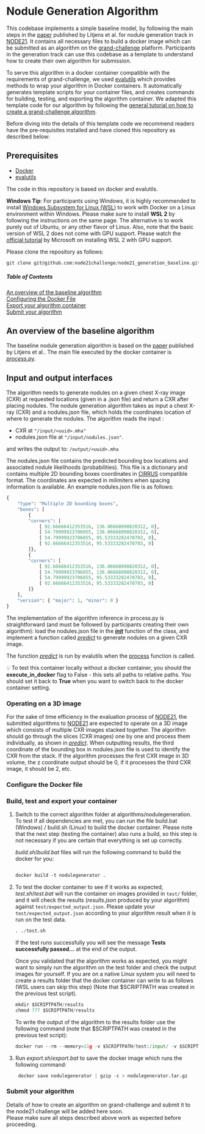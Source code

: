 # Nodule Generation Algorithm

This codebase implements a simple baseline model, by following the main steps in the [paper](https://geertlitjens.nl/publication/litj-10-a/litj-10-a.pdf) published by Litjens et al. for nodule generation track in [NODE21](https://node21.grand-challenge.org/). It contains all necessary files to build a docker image which can be submitted as an algorithm on the [grand-challenge](https://www.grand-challenge.org) platform. Participants in the generation track can use this codebase as a template to understand how to create their own algorithm for submission.

To serve this algorithm in a docker container compatible with the requirements of grand-challenge, 
we used [evalutils](https://github.com/comic/evalutils) which provides methods to wrap your algorithm in Docker containers. 
It automatically generates template scripts for your container files, and creates commands for building, testing, and exporting the algorithm container.
We adapted this template code for our algorithm by following the
[general tutorial on how to create a grand-challenge algorithm](https://grand-challenge.org/blogs/create-an-algorithm/). 

Before diving into the details of this template code we recommend readers have the pre-requisites installed and have cloned this repository as described below:

## Prerequisites
* [Docker](https://www.docker.com/get-started)
* [evalutils](https://github.com/comic/evalutils)

The code in this repository is based on docker and evalutils.  

**Windows Tip**: For participants using Windows, it is highly recommended to 
install [Windows Subsystem for Linux (WSL)](https://docs.microsoft.com/en-us/windows/wsl/install-win10) 
to work with Docker on a Linux environment within Windows. Please make sure to install **WSL 2** by following the instructions on the same page. 
The alternative is to work purely out of Ubuntu, or any other flavor of Linux.
Also, note that the basic version of WSL 2 does not come with GPU support. 
Please watch the [official tutorial](https://www.youtube.com/watch?v=PdxXlZJiuxA) 
by Microsoft on installing WSL 2 with GPU support.

Please clone the repository as follows:
```python
git clone git@github.com:node21challenge/node21_generation_baseline.git
```


##### Table of Contents  
[An overview of the baseline algorithm](#algorithm)  
[Configuring the Docker File](#dockerfile)  
[Export your algorithm container](#export)   
[Submit your algorithm](#submit)  

<a name="algorithm"/>

## An overview of the baseline algorithm
The baseline nodule generation algorithm is based on the [paper](https://geertlitjens.nl/publication/litj-10-a/litj-10-a.pdf) published by Litjens et al.. The main file executed by the docker container is [*process.py*](https://github.com/node21challenge/node21_generation_baseline/blob/main/process.py). 


## Input and output interfaces
The algorithm needs to generate nodules on a given chest X-ray image (CXR) at requested locations (given in a .json file) and return a CXR after placing nodules. The nodule generation algorithm takes as input a chest X-ray (CXR) and a nodules.json file, which holds the coordinates location of where to generate the nodules. The algorithm reads the input :
* CXR at ```"/input/<uuid>.mha"```
* nodules.json file at ```"/input/nodules.json"```.

and writes the output to:
```/output/<uuid>.mha```

The nodules.json file contains the predicted bounding box locations and associated nodule likelihoods (probabilities). 
This file is a dictionary and contains multiple 2D bounding boxes coordinates 
in [CIRRUS](https://comic.github.io/grand-challenge.org/components.html#grandchallenge.components.models.InterfaceKind.interface_type_annotation) 
compatible format. The coordinates are expected in milimiters when spacing information is available. 
An example nodules.json file is as follows:

```python
{
    "type": "Multiple 2D bounding boxes",
    "boxes": [
        {
        "corners": [
            [ 92.66666412353516, 136.06668090820312, 0],
            [ 54.79999923706055, 136.06668090820312, 0],
            [ 54.79999923706055, 95.53333282470703, 0],
            [ 92.66666412353516, 95.53333282470703, 0]
        ]},
        {
        "corners": [
            [ 92.66666412353516, 136.06668090820312, 0],
            [ 54.79999923706055, 136.06668090820312, 0],
            [ 54.79999923706055, 95.53333282470703, 0],
            [ 92.66666412353516, 95.53333282470703, 0]
        ]}
    ],
    "version": { "major": 1, "minor": 0 }
}
```
The implementation of the algorithm inference in process.py is straightforward (and must be followed by participants creating their own algorithm): 
load the nodules.json file in the [*__init__*](https://github.com/node21challenge/node21_generation_baseline/blob/main/process.py#L25) function of the class, 
and implement a function called [*predict*](https://github.com/node21challenge/node21_generation_baseline/blob/main/process.py#L44) 
to generate nodules on a given CXR image. 

The function [*predict*](https://github.com/node21challenge/node21_generation_baseline/blob/main/process.py#L44) is run by 
evalutils when the [process](https://github.com/node21challenge/node21_generation_baseline/blob/main/process.py#L108) function is called.

💡 To test this container locally without a docker container, you should the **execute_in_docker** flag to 
False - this sets all paths to relative paths. You should set it back to **True** when you want to switch back to the docker container setting.

### Operating on a 3D image
For the sake of time efficiency in the evaluation process of [NODE21](https://node21.grand-challenge.org/), 
the submitted algorithms to [NODE21](https://node21.grand-challenge.org/) are expected to operate on a 3D image which consists of multiple CXR images 
stacked together. The algorithm should go through the slices (CXR images) one by one and process them individually, 
as shown in [*predict*](https://github.com/node21challenge/node21_generation_baseline/blob/main/process.py#L62). 
When outputting results, the third coordinate of the bounding box in nodules.json file is used to identify the CXR from the stack. 
If the algorithm processes the first CXR image in 3D volume, the z coordinate output should be 0, if it processes the third CXR image, it should be 2, etc. 

<a name="dockerfile"/>

### Configure the Docker file

<a name="export"/>

### Build, test and export your container
1. Switch to the correct algorithm folder at algorithms/nodulegeneration. To test if all dependencies are met, you can run the file build.bat (Windows) / build.sh (Linux) to build the docker container. 
Please note that the next step (testing the container) also runs a build, so this step is not necessary if you are certain that everything is set up correctly.

    *build.sh*/*build.bat* files will run the following command to build the docker for you:
    ```python 
   
    docker build -t nodulegenerator .
    ```

2. To test the docker container to see if it works as expected, *test.sh*/*test.bat* will run the container on images provided in  ```test/``` folder, 
and it will check the results (*results.json* produced by your algorithm) against ```test/expected_output.json```. 
Please update your ```test/expected_output.json``` according to your algorithm result when it is run on the test data. 
   ```python
   . ./test.sh
   ```
    If the test runs successfully you will see the message **Tests successfully passed...** at the end of the output.

    Once you validated that the algorithm works as expected, you might want to simply run the algorithm on the test folder 
    and check the output images for yourself.  If you are on a native Linux system you will need to create a results folder that the 
    docker container can write to as follows (WSL users can skip this step) (Note that $SCRIPTPATH was created in the previous test script).
    ```python
   mkdir $SCRIPTPATH/results
   chmod 777 $SCRIPTPATH/results
   ```
   To write the output of the algorithm to the results folder use the following command (note that $SCRIPTPATH was created in the previous test script): 
   ```python
   docker run --rm --memory=11g -v $SCRIPTPATH/test:/input/ -v $SCRIPTPATH/results:/output/ nodulegenerator
   ```
   

4. Run *export.sh*/*export.bat* to save the docker image which runs the following command:
   ```python
    docker save nodulegenerator | gzip -c > nodulegenerator.tar.gz
   ```
   
### Submit your algorithm
Details of how to create an algorithm on grand-challenge and submit it to the node21 challenge will be added here soon.  
Please make sure all steps described above work as expected before proceeding.

<!---  
 <a name="submit"/>

    
 ### Submit your algorithm
 You could submit your algorithm in two different ways: by uploading your docker container (your .tar.gz file), or by submitting your github repository.
 Once you test that your docker container runs as expected, you are ready to submit! Let us walk you through the steps you need to follow to upload and submit your algorithm to [NODE21](https://node21.grand-challenge.org/) generation track:

1. In order to submit your docker container, you first have to create an algorithm entry for your docker container [here](https://grand-challenge.org/algorithms/create/).
   * Please choose a title for your algorithm and add a (squared image) logo. Enter the modalities and structure information as in the example below.
      ![alt text](/images/gen_algorithm_description.PNG)

    * Scrolling down the page, you will see that you need to enter further information:
    * Enter the URL of your GitHub repository which must be public, contain all your code and an [Apache 2.0 license](https://www.apache.org/licenses/LICENSE-2.0). When entering the repo name in algorithm-creation do not enter a full URL, only the part that comes after github.com/. For example if your github url is https://github.com/ecemlago/node21_generation_baseline/, please enter the field as *ecemlago/node21_generation_baseline*.
    *  For the interfaces, please select *Generic Medical Image (Image)* and *Nodules (Multiple 2D Bounding Boxes)* as Inputs and *Generic Medical Image (Image)* as Outputs. 
    *  Do not forget to pick the workstation as *Viewer CIRRUS Core (Public)*. 
      ![alt text](images/alg_interface_gen.PNG)
  
2. After saving it, you can either upload your docker container (.tar.gaz) or you can let grand-challenge build your algorithm container from your github repository.

     OPTION 1: If you would like to upload your docker container directly, please click on "upload a Container" button, and upload your container. You can also later overwrite your container by uploading a new one. That means that when you make changes to your algorithm, you could overwrite your container and submit the updated version of your algorithm to node21:
    ![alt text](images/gen_algorithm_uploadcontainer.PNG)
    
    OPTION 2: If you would like to submit your repository and let grand-challenge build the docker image for you, please click on "Link github repo" and select your repository to give repository access to grand-challenge to build your algorithm. Once this is done, you should tag the repo to kick off the build process. Please bear in mind that, the root of the github repository must contain the dockerfile, the licence, the gitattributes in order to build the image for you. Further, you must have admin rights to the repository so that you can give permission for GC to install an app there.
    ![alt text](images/automated_build_gen.PNG)

3. OPTIONAL: Please note that it can take a while (several minutes) until the container becomes active. Once it becomes active, we suggest that you try out the algorithm to verify everything works as expected. For this, please click on *Try-out Algorithm* tab, and upload a *Generic Medical Image* and paste your *nodules.json* file. To paste your nodules.json content, please click on tree and select "code" then paste the content of your json file. You could upload the image and nodules.json given in the test folder which represents how test data would look like during evaluation.
  ![alt text](images/gen_algorithm_tryout.PNG)
4. OPTIONAL: You could look at the results of your algorithm: click on the *Results*, and *Open Result in Viewer* to visualize the results. You would be directed to CIRRUS viewer, and the results will be visualized with the predicted bounding boxes on chest x-ray images as below. You could move to the next and previous slice (slice is a chest x-ray in this case) by clicking on the up and down arrow in the keyboard.
    ![alt text](images/gen_algorithm_results.PNG)

5. Go to the [NODE21](https://node21.grand-challenge.org/evaluation/generation/submissions/create/) submission page, and submit your solution to the generation track by choosing your algorithm.
   ![alt text](images/gen_alg_submission.PNG)
-->






